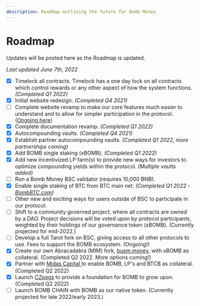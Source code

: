 ```yaml
---
description: Roadmap outlining the future for Bomb Money
---
```


# Roadmap

Updates will be posted here as the Roadmap is updated.

&#x20;_Last updated June 7th, 2022_

* [x] Timelock all contracts. Timelock has a one day lock on all contracts which control rewards or any other aspect of how the system functions. _(Completed Q1 2022)_
* [x] Initial website redesign. _(Completed Q4 2021)_
* [ ] Complete website revamp to make our core features much easier to understand and to allow for simpler participation in the protocol. ([Ongoing here](https://max.bomb.app/home))
* [x] Complete documentation revamp. _(Completed Q1 2022)_
* [x] Autocompounding vaults. _(Completed Q4 2021)_
* [x] Establish partner autocompounding vaults. _(Completed Q1 2022, more partnerships coming)_
* [x] Add BOMB single staking (xBOMB). _(Completed Q1 2022)_
* [x] Add new incentivized LP farm(s) to provide new ways for investors to optimize compounding yields within the protocol. _(Multiple vaults added)_
* [ ] Run a Bomb Money BSC validator (requires 10,000 BNB).
* [x] Enable single staking of BTC from BTC main net. _(Completed Q1 2022 -_ [_BombBTC.com_](https://www.bombbtc.com/)_)_
* [ ] Other new and exciting ways for users outside of BSC to participate in our protocol.
* [ ] Shift to a community governed project, where all contracts are owned by a DAO. Project decisions will be voted upon by protocol participants, weighted by their holdings of our governance token (xBOMB). (Currently projected for mid-2022.)
* [ ] Develop a full Tarot fork on BSC, giving access to all other protocols to use. Fees to support the BOMB ecosystem. (Ongoing!)
* [x] Create our own Abracadabra (MIM) fork, [busm.money](https://busm.money/), with xBOMB as collateral. (Completed Q2 2022. More options coming!)
* [x] Partner with [Midas Capital ](https://app.midascapital.xyz/56/pool/0)to enable BOMB, LP's and BTCB as collateral. (Completed Q2 2022)
* [x] Launch [CZpegs](https://www.czpegs.com/) to provide a foundation for BOMB to grow upon. (Completed Q2 2022)
* [ ] Launch BOMB CHAIN with BOMB as our native token. (Currently projected for late 2022/early 2023.)

